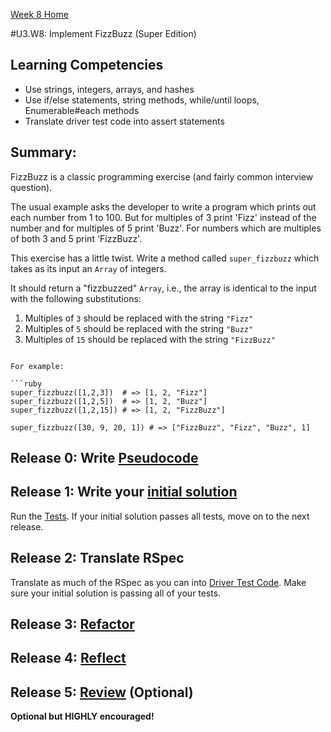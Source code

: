 [Week 8 Home](../../)

#U3.W8: Implement FizzBuzz (Super Edition)

## Learning Competencies
- Use strings, integers, arrays, and hashes
- Use if/else statements, string methods, while/until loops, Enumerable#each methods
- Translate driver test code into assert statements

## Summary:

FizzBuzz is a classic programming exercise (and fairly common interview question).

The usual example asks the developer to write a program which prints out each number from 1 to 100.  But for multiples of 3 print 'Fizz' instead of the number and for multiples of 5 print 'Buzz'.  For numbers which are multiples of both 3 and 5 print 'FizzBuzz'.

This exercise has a little twist.  Write a method called `super_fizzbuzz` which takes as its input an `Array` of integers.

It should return a "fizzbuzzed" `Array`, i.e., the array is identical to the input with the following substitutions:

1. Multiples of `3` should be replaced with the string `"Fizz"`
2. Multiples of `5` should be replaced with the string `"Buzz"`
3. Multiples of `15` should be replaced with the string `"FizzBuzz"`
```

For example:

```ruby
super_fizzbuzz([1,2,3])  # => [1, 2, "Fizz"]
super_fizzbuzz([1,2,5])  # => [1, 2, "Buzz"]
super_fizzbuzz([1,2,15]) # => [1, 2, "FizzBuzz"]

super_fizzbuzz([30, 9, 20, 1]) # => ["FizzBuzz", "Fizz", "Buzz", 1]
```

## Release 0: Write [Pseudocode](https://github.com/Devbootcamp/phase-0-handbook/blob/master/coding-references/pseudocode.md)

## Release 1: Write your [initial solution](https://github.com/Devbootcamp/phase-0-handbook/blob/master/coding-references/initial-solution.md)

Run the [Tests](fizz_buzz_spec.rb). If your initial solution passes all tests, move on to the next release.

## Release 2: Translate RSpec
Translate as much of the RSpec as you can into [Driver Test Code](https://github.com/Devbootcamp/phase-0-handbook/blob/master/coding-references/driver-code.md). Make sure your initial solution is passing all of your tests.

## Release 3: [Refactor](https://github.com/Devbootcamp/phase-0-handbook/blob/master/coding-references/refactoring.md)

## Release 4: [Reflect](https://github.com/Devbootcamp/phase-0-handbook/blob/master/coding-references/reflection-guidelines.md)

## Release 5: [Review](https://github.com/Devbootcamp/phase-0-handbook/blob/master/coding-references/review.md) (Optional)
**Optional but HIGHLY encouraged!**